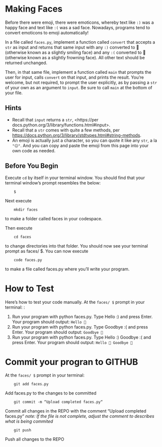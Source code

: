 # Making Faces

Before there were emoji, there were emoticons, whereby text like `:)` was a happy face and text like `:(` was a sad face. Nowadays, programs tend to convert emoticons to emoji automatically!

In a file called `faces.py`, implement a function called `convert` that accepts a `str` as input and returns that same input with any `:)` converted to 🙂 (otherwise known as a slightly smiling face) and any `:(` converted to 🙁 (otherwise known as a slightly frowning face). All other text should be returned unchanged.

Then, in that same file, implement a function called `main` that prompts the user for input, calls `convert` on that input, and prints the result. You’re welcome, but not required, to prompt the user explicitly, as by passing a `str` of your own as an argument to `input`. Be sure to call `main` at the bottom of your file.

## Hints
- Recall that `input` returns a `str`, <https://per docs.python.org/3/library/functions.html#input>.
- Recall that a `str` comes with quite a few methods, per <https://docs.python.org/3/library/stdtypes.html#string-methods>.
- An emoji is actually just a character, so you can quote it like any `str`, a la `"😐"`. And you can copy and paste the emoji from this page into your own code as needed.

## Before You Begin
Execute `cd` by itself in your terminal window. You should find that your terminal window’s prompt resembles the below:

		$
Next execute

		mkdir faces
to make a folder called faces in your codespace.

Then execute

		cd faces
to change directories into that folder. You should now see your terminal prompt as faces/ $. You can now execute

		code faces.py
to make a file called faces.py where you’ll write your program.

# How to Test
Here’s how to test your code manually. At the `faces/ $` prompt in your terminal: :

1. Run your program with python faces.py. Type Hello :) and press Enter. Your program should output: `Hello 🙂`
2. Run your program with python faces.py. Type Goodbye :( and press Enter. Your program should output: `Goodbye 🙁`
3. Run your program with python faces.py. Type Hello :) Goodbye :( and press Enter. Your program should output: `Hello 🙂 Goodbye 🙁`

# Commit your progran to GITHUB
At the `faces/ $` prompt in your terminal:

		git add faces.py
Add faces.py to the changes to be committed

		git commit -m “Upload completed faces.py“
Commit all changes in the REPO with the comment “Upload completed faces.py“
*note: If the file is not complete, adjust the comment to describes what is being commited*

		git push 
Push all changes to the REPO
